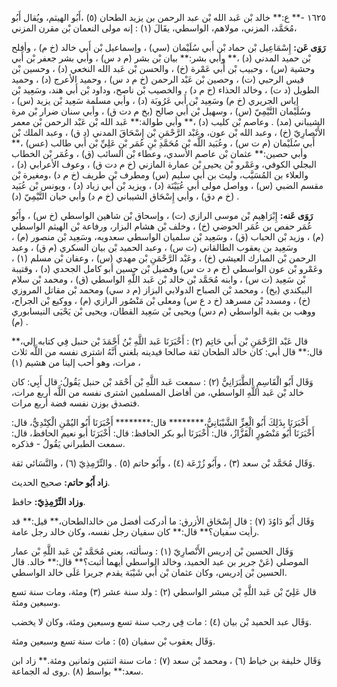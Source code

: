 ١٦٢٥ -** ع:** خالد بْن عَبد الله بْن عبد الرحمن بن يزيد الطحان (٥) ،أَبُو الهيثم، ويُقال أَبُو مُحَمَّد، المزني، مولاهم، الواسطي، يقَالَ (١) : إنه مولى النعمان بْن مقرن المزني،

**رَوَى عَن:** إِسْمَاعِيل بْن حماد بْن أَبي سُلَيْمان (سي) ، وإسماعيل بْن أَبي خالد (خ م) ، وأفلح بْن حميد المدني (د) ،** وأبي بشر:** بيان بْن بشر (م د س) ، وأبي بشر جعفر بْن أَبي وحشية (س) ، وحبيب بْن أَبي عَمْرة (خ) ، والحسن بْن عَبد الله النخعي (د) ، وحسين بْن قيس الرحبي (ت) ، وحصين بْن عَبْد الرحمن (خ م د س) ، وحميد الأعرج (د) ، وحميد الطويل (د ت) ، وخالد الحذاء (خ م د) ، والخصيب بْن ناصح، وداود بْن أَبي هند، وسَعِيد بْن إياس الجريري (خ م) وسَعِيد بْن أَبي عَرُوبَة (د) ، وأبي مسلمة سَعِيد بْن يزيد (س) ، وسُلَيْمان التَّيْمِيّ (س) ، وسهيل بْن أَبي صالح (بخ م دت ق) ، وأبي سنان ضرار بْن مرة الشيباني (مد) . وعاصم بْن كليب (د) ،** وأبي طوالة:** عَبد الله بْن عَبْد الرحمن بْن معمر الأَنْصارِيّ (خ) ، وعبد الله بْن عون، وعَبْد الرَّحْمَنِ بْن إِسْحَاقَ المدني (د ق) ، وعبد الملك بْن أَبي سُلَيْمان (م ت س) ، وعُبَيد اللَّه بْن مُحَمَّدِ بْنِ عُمَر بْنِ عَلِيِّ بْن أَبي طالب (عس) ،** وأبي حصين:** عثمان بْن عاصم الأسدي، وعطاء بْن السائب (ق) ، وعُمَر بْن الخطاب البجلي الكوفي، وعَمْرو بْن يحيى بْن عمارة المازني (خ م دت ق) ، وعوف الأعرابي (د) ، والعلاء بن المُسَيَّب، وليث بن أَبي سليم (س) ومطرف بْن طريف (خ م د) ،ومغيرة بْن مقسم الضبي (س) ، وواصل مولى أبي عُيَيْنَة (د) ، ويزيد بْن أَبي زياد (د) ، ويونس بْن عُبَيد (خ م دق) ، وأبي إِسْحَاق الشيباني (خ م د) وأبي حيان التَّيْمِيّ (د) .

**رَوَى عَنه:** إِبْرَاهِيم بْن موسى الرازي (ت) ، وإسحاق بْن شاهين الواسطي (خ س) ، وأَبُو عُمَر حفص بن عُمَر الحوضي (خ) ، وخلف بْن هشام البزار، ورفاعة بْن الهيثم الواسطي (م) ، وزيد بْن الحباب (ق) ، وسَعِيد بْن سلميان الواسطي سعدويه، وسَعِيد بْن منصور (م) ، وسَعِيد بن يعقوب الطالقاني (ت س) ، وعبد الحميد بْن بيان السكري (م ق) ، وعبد الرحمن بْن المبارك العيشي (خ) ، وعَبْد الرَّحْمَنِ بْن مهدي (س) ، وعفان بْن مسلم (١) ، وعَمْرو بْن عون الواسطي (خ م د ت س) وفضيل بْن حسين أبو كامل الجحدي (د) ، وقتيبة بْن سَعِيد (ت س) ، وابنه مُحَمَّد بْن خالد بْن عَبد اللَّهِ الواسطي (ق) ، ومحمد بْن سلام البيكندي (بخ) ، ومحمد بْن الصباح الدولابي البزاز (م د سي) ومحمد بْن مقاتل المروزي (خ) ، ومسدد بْن مسرهد (خ د ع س) ومعلى بْن مَنْصُور الرازي (م) ، ووكيع بْن الجراح، ووهب بن بقية الواسطي (م دس) ويحيى بْن سَعِيد القطان، ويحيى بْن يَحْيَى النيسابوري (م) .

قال عَبْد الرَّحْمَنِ بْن أَبي حَاتِم (٢) : أَخْبَرَنَا عَبد اللَّهِ بْنُ أَحْمَدَ بْن حنبل فِي كتابه إلي،** قال:** قال أبي: كان خالد الطحان ثقة صالحا فيدينه بلغني أَنَّهُ اشترى نفسه من اللَّه ثلاث مرات، وهو أحب إلينا من هشيم (١) ،

وَقَال أَبُو الْقَاسِمِ الطَّبَرَانِيُّ (٢) : سمعت عَبد اللَّهِ بْن أَحْمَد بْن حنبل يَقُولُ: قال أَبِي: كان خالد بْن عَبد اللَّهِ الواسطي، من أفاضل المسلمين اشترى نفسه من اللَّه أربع مرات، فتصدق بوزن نفسه فضة أربع مرات.

أَخْبَرَنَا بِذَلِكَ أَبُو الْعِزِّ الشَّيْبَانِيُّ،******** قال:******** أَخْبَرَنَا أَبُو اليُمْنِ الْكِنْدِيُّ، قال: أَخْبَرَنَا أَبُو مَنْصُورٍ الْقَزَّازُ، قال: أَخْبَرَنَا أبو بكر الحافظ: قال: أَخْبَرَنَا أبو نعيم الحافظ، قال: سمعت الطبراني يَقُولُ - فذكره.

وَقَال مُحَمَّد بْن سعد (٣) ، وأَبُو زُرْعَة (٤) ، وأَبُو حاتم (٥) . والتِّرْمِذِيّ (٦) ، والنَّسَائي ثقة.

**زاد أَبُو حاتم:** صحيح الحديث.

**وزاد التِّرْمِذِيّ:** حافظ.

وَقَال أَبُو دَاوُدَ (٧) : قال إِسْحَاق الأزرق: ما أدركت أفضل من خالدالطحان،** قيل:** قد رأيت سفيان؟** قال:** كان سفيان رجل نفسه، وكان خالد رجل عامة.

وَقَال الحسين بْن إدريس الأَنْصارِيّ (١) : وسألته، يعني مُحَمَّد بْن عَبد اللَّهِ بْن عمار الموصلي (عَنْ جرير بن عبد الحميد، وخالد الواسطي أيهما أثبت؟** قال:** خالد. قال الحسين بْن إدريس، وكان عثمان بْن أَبي شَيْبَة يقدم جريرا عَلَى خالد الواسطي.

قال عَلِيّ بْن عَبد اللَّهِ بْن مبشر الواسطي (٢) : ولد سنة عشر (٣) ومئة، ومات سنة تسع وسبعين ومئة.

وَقَال عبد الحميد بْن بيان (٤) : مات فِي رجب سنة تسع وسبعين ومئة، وكان لا يخضب.

وَقَال يعقوب بْن سفيان (٥) : مات سنة تسع وسبعين ومئة.

وَقَال خليفة بن خياط (٦) ، ومحمد بْن سعد (٧) : مات سنة اثنتين وثمانين ومئة.** زاد ابن سعد:** بواسط (٨) .روى له الجماعة.